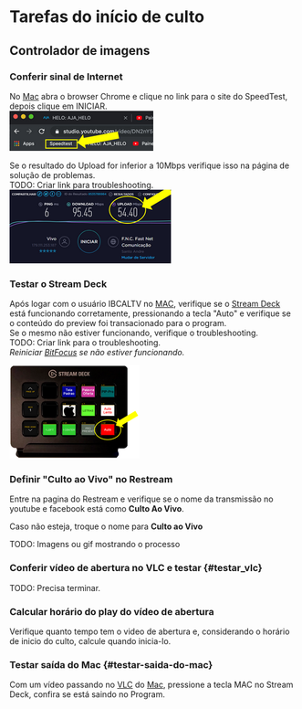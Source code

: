 # Tarefas do início de culto

## Controlador de imagens

### Conferir sinal de Internet
No [Mac](/ibcalvariotv/transmissao/equipamentos-e-programas/#auxiliar-de-transmissao) abra o browser Chrome e clique no link para o site do SpeedTest, depois clique em INICIAR.\
![SpeedTest](speed-test.png)

Se o resultado do Upload for inferior a 10Mbps verifique isso na página de solução de problemas.\
TODO: Criar link para troubleshooting.\
![SpeedCheck](speed-check.png)

### Testar o Stream Deck
Após logar com o usuário IBCALTV no [MAC](/ibcalvariotv/transmissao/equipamentos-e-programas/#auxiliar-de-transmissao), verifique se o [Stream Deck](/ibcalvariotv/transmissao/equipamentos-e-programas/#stream-deck) está funcionando corretamente, pressionando a tecla "Auto" e verifique se o conteúdo do preview foi transacionado para o program.\
Se o mesmo não estiver funcionando, verifique o troubleshooting.\
TODO: Criar link para o troubleshooting.\
*Reiniciar [BitFocus](/ibcalvariotv/transmissao/equipamentos-e-programas/#bitfocus) se não estiver funcionando.*

![Botão Auto no Stream Deck](stream-deck-botao-auto.png)

### Definir "Culto ao Vivo" no Restream
Entre na pagina do Restream e verifique se o nome da transmissão no youtube e facebook está como **Culto Ao Vivo**.

Caso não esteja, troque o nome para **Culto ao Vivo**

TODO: Imagens ou gif mostrando o processo

### Conferir vídeo de abertura no VLC e testar {#testar_vlc}
TODO: Precisa terminar.

### Calcular horário do play do vídeo de abertura
Verifique quanto tempo tem o video de abertura e, considerando o horário de inicio do culto, calcule quando inicia-lo.

### Testar saída do Mac {#testar-saida-do-mac}
Com um vídeo passando no [VLC](/ibcalvariotv/transmissao/equipamentos-e-programas/#vlc) do [Mac](/ibcalvariotv/transmissao/equipamentos-e-programas/#auxiliar-de-transmissao), pressione a tecla MAC no Stream Deck, confira se está saindo no Program.
